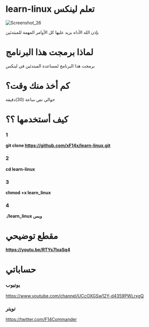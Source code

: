 # learn-linux تعلم لينكس
![Screenshot_26](https://user-images.githubusercontent.com/66462888/86798399-68337500-c079-11ea-8d0d-2618ff70b503.png)

بإذن الله الأداه بزيد عليها كل الأوامر المهمة للمبتدئين
# لماذا برمجت هذا البرنامج
برمجت هذا البرنامج لمساعدة المبتدئين في لينكس
# كم أخذ منك وقت؟
حوالي نص ساعة (30)دقيقة
# كيف أستخدمها ؟؟
### 1 
**git clone https://github.com/xF14x/learn-linux.git**
### 2 
**cd learn-linux**
### 3
**chmod +x learn_linux** 
### 4
**./learn_linux**
**وبس**
# مقطع توضيحي
**https://youtu.be/RTYs7IxaSq4**
# حساباتي
### **يوتيوب** 
https://www.youtube.com/channel/UCcOXGSw12Y-d4359PWLrxgQ
### **تويتر** 
https://twitter.com/F14Commander 
